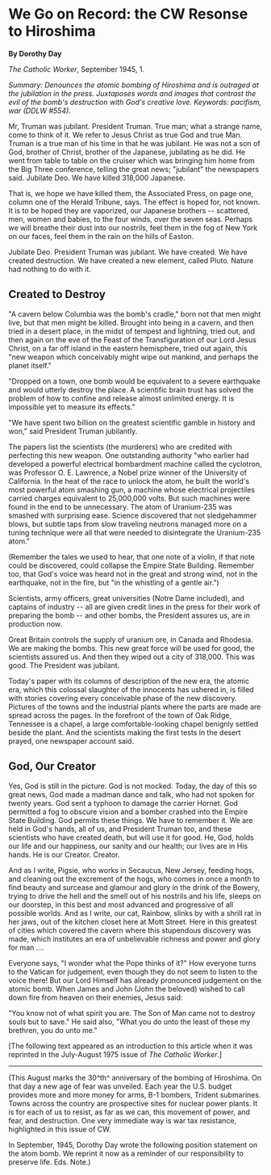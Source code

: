 We Go on Record: the CW Resonse to Hiroshima
============================================

**By Dorothy Day**

*The Catholic Worker*, September 1945, 1.

*Summary: Denounces the atomic bombing of Hiroshima and is outraged at
the jubilation in the press. Juxtaposes words and images that contrast
the evil of the bomb's destruction with God's creative love. Keywords:
pacifism, war (DDLW \#554).*

Mr, Truman was jubilant. President Truman. True man; what a strange
name, come to think of it. We refer to Jesus Christ as true God and true
Man. Truman is a true man of his time in that he was jubilant. He was
not a son of God, brother of Christ, brother of the Japanese, jubilating
as he did. He went from table to table on the cruiser which was bringing
him home from the Big Three conference, telling the great news;
"jubilant" the newspapers said. Jubilate Deo. We have killed 318,000
Japanese.

That is, we hope we have killed them, the Associated Press, on page one,
column one of the Herald Tribune, says. The effect is hoped for, not
known. It is to be hoped they are vaporized, our Japanese brothers --
scattered, men, women and babies, to the four winds, over the seven
seas. Perhaps we will breathe their dust into our nostrils, feel them in
the fog of New York on our faces, feel them in the rain on the hills of
Easton.

Jubilate Deo. President Truman was jubilant. We have created. We have
created destruction. We have created a new element, called Pluto. Nature
had nothing to do with it.

Created to Destroy
------------------

"A cavern below Columbia was the bomb's cradle," born not that men might
live, but that men might be killed. Brought into being in a cavern, and
then tried in a desert place, in the midst of tempest and lightning,
tried out, and then again on the eve of the Feast of the Transfiguration
of our Lord Jesus Christ, on a far off island in the eastern hemisphere,
tried out again, this "new weapon which conceivably might wipe out
mankind, and perhaps the planet itself."

"Dropped on a town, one bomb would be equivalent to a severe earthquake
and would utterly destroy the place. A scientific brain trust has solved
the problem of how to confine and release almost unlimited energy. It is
impossible yet to measure its effects."

"We have spent two billion on the greatest scientific gamble in history
and won," said President Truman jubilantly.

The papers list the scientists (the murderers) who are credited with
perfecting this new weapon. One outstanding authority "who earlier had
developed a powerful electrical bombardment machine called the
cyclotron, was Professor O. E. Lawrence, a Nobel prize winner of the
University of California. In the heat of the race to unlock the atom, he
built the world's most powerful atom smashing gun, a machine whose
electrical projectiles carried charges equivalent to 25,000,000 volts.
But such machines were found in the end to be unnecessary. The atom of
Uranium-235 was smashed with surprising ease. Science discovered that
not sledgehammer blows, but subtle taps from slow traveling neutrons
managed more on a tuning technique were all that were needed to
disintegrate the Uranium-235 atom."

(Remember the tales we used to hear, that one note of a violin, if that
note could be discovered, could collapse the Empire State Building.
Remember too, that God's voice was heard not in the great and strong
wind, not in the earthquake, not in the fire, but "in the whistling of a
gentle air.")

Scientists, army officers, great universities (Notre Dame included), and
captains of industry -- all are given credit lines in the press for
their work of preparing the bomb -- and other bombs, the President
assures us, are in production now.

Great Britain controls the supply of uranium ore, in Canada and
Rhodesia. We are making the bombs. This new great force will be used for
good, the scientists assured us. And then they wiped out a city of
318,000. This was good. The President was jubilant.

Today's paper with its columns of description of the new era, the atomic
era, which this colossal slaughter of the innocents has ushered in, is
filled with stories covering every conceivable phase of the new
discovery. Pictures of the towns and the industrial plants where the
parts are made are spread across the pages. In the forefront of the town
of Oak Ridge, Tennessee is a chapel, a large comfortable-looking chapel
benignly settled beside the plant. And the scientists making the first
tests in the desert prayed, one newspaper account said.

God, Our Creator
----------------

Yes, God is still in the picture. God is not mocked. Today, the day of
this so great news, God made a madman dance and talk, who had not spoken
for twenty years. God sent a typhoon to damage the carrier Hornet. God
permitted a fog to obscure vision and a bomber crashed into the Empire
State Building. God permits these things. We have to remember it. We are
held in God's hands, all of us, and President Truman too, and these
scientists who have created death, but will use it for good. He, God,
holds our life and our happiness, our sanity and our health; our lives
are in His hands. He is our Creator. Creator.

And as I write, Pigsie, who works in Secaucus, New Jersey, feeding hogs,
and cleaning out the excrement of the hogs, who comes in once a month to
find beauty and surcease and glamour and glory in the drink of the
Bowery, trying to drive the hell and the smell out of his nostrils and
his life, sleeps on our doorstep, in this best and most advanced and
progressive of all possible worlds. And as I write, our cat, Rainbow,
slinks by with a shrill rat in her jaws, out of the kitchen closet here
at Mott Street. Here in this greatest of cities which covered the cavern
where this stupendous discovery was made, which institutes an era of
unbelievable richness and power and glory for man ….

Everyone says, "I wonder what the Pope thinks of it?" How everyone turns
to the Vatican for judgement, even though they do not seem to listen to
the voice there! But our Lord Himself has already pronounced judgement
on the atomic bomb. When James and John (John the beloved) wished to
call down fire from heaven on their enemies, Jesus said:

"You know not of what spirit you are. The Son of Man came not to destroy
souls but to save." He said also, "What you do unto the least of these
my brethren, you do unto me."

[The following text appeared as an introduction to this article when it
was reprinted in the July-August 1975 issue of *The Catholic Worker*.]

****

(This August marks the 30^th^ anniversary of the bombing of Hiroshima.
On that day a new age of fear was unveiled. Each year the U.S. budget
provides more and more money for arms, B-1 bombers, Trident submarines.
Towns across the country are prospective sites for nuclear power plants.
It is for each of us to resist, as far as we can, this movement of
power, and fear, and destruction. One very immediate way is war tax
resistance, highlighted in this issue of CW.

In September, 1945, Dorothy Day wrote the following position statement
on the atom bomb. We reprint it now as a reminder of our responsibility
to preserve life. Eds. Note.)
